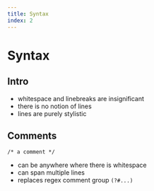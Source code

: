 ```yaml
---
title: Syntax
index: 2
---
```

# Syntax



## Intro

- whitespace and linebreaks are insignificant
- there is no notion of lines
- lines are purely stylistic



## Comments

```
/* a comment */
```

- can be anywhere where there is whitespace
- can span multiple lines
- replaces regex comment group `(?#...)`
